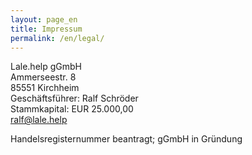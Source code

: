 ```yaml
---
layout: page_en
title: Impressum
permalink: /en/legal/
---
```


Lale.help gGmbH<br/>
Ammerseestr. 8<br/>
85551 Kirchheim<br/>
Geschäftsführer: Ralf Schröder<br/>
Stammkapital: EUR 25.000,00<br/>
ralf@lale.help<br/>

Handelsregisternummer beantragt; gGmbH in Gründung
